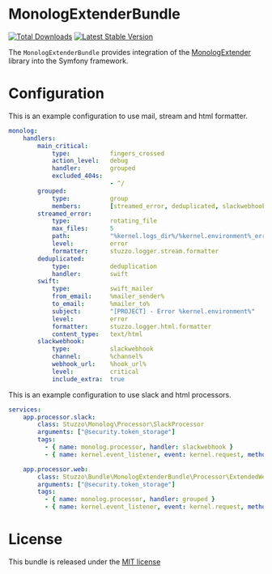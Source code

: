 MonologExtenderBundle
=============

[![Total Downloads](https://img.shields.io/packagist/dt/stuzzo/monolog-extender-bundle.svg)](https://packagist.org/packages/stuzzo/monolog-extender-bundle)
[![Latest Stable Version](https://img.shields.io/packagist/v/stuzzo/monolog-extender-bundle.svg)](https://packagist.org/packages/stuzzo/monolog-extender-bundle)

The `MonologExtenderBundle` provides integration of the [MonologExtender](https://github.com/stuzzo/monolog-bundle)
library into the Symfony framework.

Configuration
=============

This is an example configuration to use mail, stream and html formatter.

```yaml
monolog:
    handlers:
        main_critical:
            type:           fingers_crossed
            action_level:   debug
            handler:        grouped
            excluded_404s:
                            - ^/
        grouped:
            type:           group
            members:        [streamed_error, deduplicated, slackwebhook]
        streamed_error:
            type:           rotating_file
            max_files:      5
            path:           "%kernel.logs_dir%/%kernel.environment%_error.log"
            level:          error
            formatter:      stuzzo.logger.stream.formatter
        deduplicated:
            type:           deduplication
            handler:        swift
        swift:
            type:           swift_mailer
            from_email:     %mailer_sender%
            to_email:       %mailer_to%
            subject:        "[PROJECT] - Error %kernel.environment%"
            level:          error
            formatter:      stuzzo.logger.html.formatter
            content_type:   text/html
        slackwebhook:
            type:           slackwebhook
            channel:        %channel%
            webhook_url:    %hook_url%
            level:          critical
            include_extra:  true
```

This is an example configuration to use slack and html processors.

```yaml
services:
    app.processor.slack:
        class: Stuzzo\Monolog\Processor\SlackProcessor
        arguments: ["@security.token_storage"]
        tags:
          - { name: monolog.processor, handler: slackwebhook }
          - { name: kernel.event_listener, event: kernel.request, method: onKernelRequest }

    app.processor.web:
        class: Stuzzo\Bundle\MonologExtenderBundle\Processor\ExtendedWebUserDataProcessor
        arguments: ["@security.token_storage"]
        tags:
          - { name: monolog.processor, handler: grouped }
          - { name: kernel.event_listener, event: kernel.request, method: onKernelRequest }
```

License
=======

This bundle is released under the [MIT license](LICENSE)
